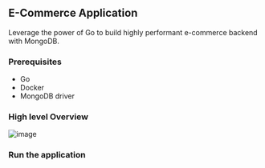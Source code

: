 ## E-Commerce Application

Leverage the power of Go to build highly performant e-commerce backend with MongoDB.

### Prerequisites
* Go
* Docker
* MongoDB driver

### High level Overview
![image](https://github.com/ArvRao/ecommerce_app/assets/47332035/1e68892b-76d6-40e8-a94b-464dfd872fbe)



### Run the application

